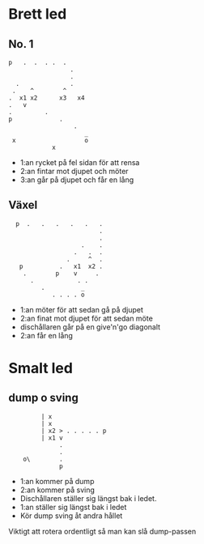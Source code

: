 Brett led
=========

No. 1
-----

    p   .  .  . .  .
                     .
                     .
      .              .
     .    ^        ^  
    .  x1 x2      x3   x4
    .   v             
    .         .         
    p             . 
                      .
                         _
     x                   o
                x

* 1:an rycket på fel sidan för att rensa
* 2:an fintar mot djupet och möter
* 3:an går på djupet och får en lång


Växel
-----

      p  .   .   .   .   .   .
                             .
                             .
                        .    .
                      .   .  .    
                    .     ^  . 
       p          .   x1  x2 .
        .        p    v     .
          .            . .
             .          _
                . . . . o
             
* 1:an möter för att sedan gå på djupet
* 2:an finat mot djupet för att sedan möte
* dischållaren går på en give'n'go diagonalt
* 2:an får en lång


Smalt led
=========

dump o sving
------------

             | x
             | x  
             | x2 > . . . . . p
             | x1 v
                  .
                  . 
        o\        .
                  p

* 1:an kommer på dump
* 2:an kommer på sving
* Dischållaren ställer sig längst bak i ledet. 
* 1:an ställer sig längst bak i ledet
* Kör dump sving åt andra hållet

Viktigt att rotera ordentligt så man kan slå dump-passen 




